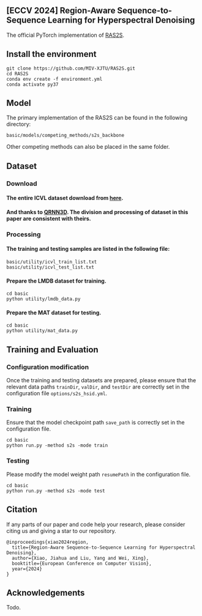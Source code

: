 ## [ECCV 2024] Region-Aware Sequence-to-Sequence Learning for Hyperspectral Denoising

The official PyTorch implementation of [RAS2S](https://link.springer.com/chapter/10.1007/978-3-031-73027-6_13).

## Install the environment

```
git clone https://github.com/MIV-XJTU/RAS2S.git
cd RAS2S
conda env create -f environment.yml
conda activate py37
```

## Model
The primary implementation of the RAS2S can be found in the following directory:

```
basic/models/competing_methods/s2s_backbone
```

Other competing methods can also be placed in the same folder.

## Dataset

### Download
#### The entire ICVL dataset download from  [here](https://icvl.cs.bgu.ac.il/hyperspectral/).

#### And thanks to [QRNN3D](https://github.com/Vandermode/QRNN3D). The division and processing of dataset in this paper are consistent with theirs.

### Processing

#### The training and testing samples are listed in the following file:
```
basic/utility/icvl_train_list.txt
basic/utility/icvl_test_list.txt
```
#### Prepare the LMDB dataset for training.

```
cd basic
python utility/lmdb_data.py
```
#### Prepare the MAT dataset for testing.

```
cd basic
python utility/mat_data.py
```

## Training and Evaluation
### Configuration modification
Once the training and testing datasets are prepared, please ensure that the relevant data paths `trainDir`, `valDir`, and `testDir` are correctly set in the configuration file `options/s2s_hsid.yml`.


### Training
Ensure that the model checkpoint path `save_path` is correctly set in the configuration file.

```
cd basic
python run.py -method s2s -mode train
```


### Testing
Please modify the model weight path `resumePath` in the configuration file. 

```
cd basic
python run.py -method s2s -mode test
```

## Citation

If any parts of our paper and code help your research, please consider citing us and giving a star to our repository.

```
@inproceedings{xiao2024region,
  title={Region-Aware Sequence-to-Sequence Learning for Hyperspectral Denoising},
  author={Xiao, Jiahua and Liu, Yang and Wei, Xing},
  booktitle={European Conference on Computer Vision},
  year={2024}
}
```

## Acknowledgements

Todo.